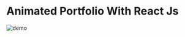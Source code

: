 # Animated Portfolio With React Js

![demo](https://user-images.githubusercontent.com/115061491/218296664-f3454775-6250-4a66-b67e-8c446a2a073b.jpg)